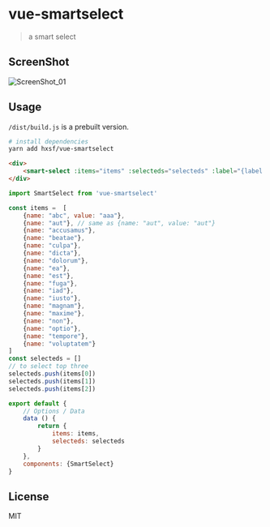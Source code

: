 # vue-smartselect

> a smart select

## ScreenShot

![ScreenShot_01](https://raw.githubusercontent.com/hxsf/vue-smartselect/master/screenshot/screenshot_01.gif)

## Usage

`/dist/build.js` is a prebuilt version.

``` bash
# install dependencies
yarn add hxsf/vue-smartselect
```

``` html
<div>
	<smart-select :items="items" :selecteds="selecteds" :label="{label: 'name', value: 'value'}"></smart-select>
</div>
```

``` js
import SmartSelect from 'vue-smartselect'

const items =  [
	{name: "abc", value: "aaa"},
	{name: "aut"}, // same as {name: "aut", value: "aut"}
	{name: "accusamus"},
	{name: "beatae"},
	{name: "culpa"},
	{name: "dicta"},
	{name: "dolorum"},
	{name: "ea"},
	{name: "est"},
	{name: "fuga"},
	{name: "iad"},
	{name: "iusto"},
	{name: "magnam"},
	{name: "maxime"},
	{name: "non"},
	{name: "optio"},
	{name: "tempore"},
	{name: "voluptatem"}
]
const selecteds = []
// to select top three
selecteds.push(items[0])
selecteds.push(items[1])
selecteds.push(items[2])

export default {
	// Options / Data
	data () {
		return {
			items: items,
			selecteds: selecteds
		}
	},
	components: {SmartSelect}
}
```

## License

MIT
